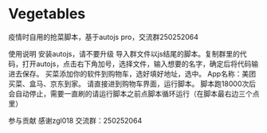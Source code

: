 # Vegetables
疫情时自用的抢菜脚本，基于autojs pro，交流群250252064


使用说明
安装autojs，请不要升级
导入群文件以js结尾的脚本。复制群里的代码，打开autojs，点击右下角加号，选择文件，输入想要的名字，确定后将代码输进去保存。
买菜添加你的软件到购物车，选好填好地址，选中。
App名称：美团买菜、盒马、京东到家。
请直接进到购物车界面，运行脚本。
脚本跑18000次后会自动停止，需要一直刷的请运行脚本之前点脚本循环运行（在脚本最右边三个点里）


参与贡献
感谢zgl018 交流群：250252064
